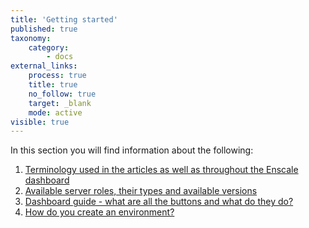 ```yaml
---
title: 'Getting started'
published: true
taxonomy:
    category:
        - docs
external_links:
    process: true
    title: true
    no_follow: true
    target: _blank
    mode: active
visible: true
---
```


In this section you will find information about the following:

1. [Terminology used in the articles as well as throughout the Enscale dashboard](/getting-started/key-terms)
2. [Available server roles, their types and available versions](/getting-started/servers-and-technologies)
3. [Dashboard guide - what are all the buttons and what do they do?](/getting-started/dashboard-guide)
4. [How do you create an environment?](/getting-started/create-environment)
